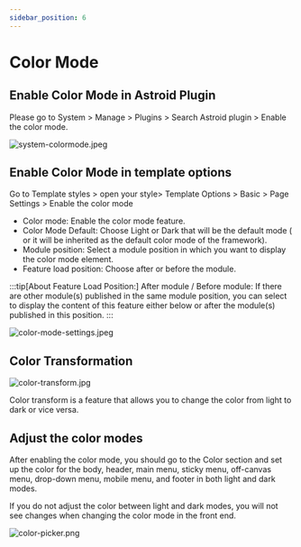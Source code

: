 ```yaml
---
sidebar_position: 6
---
```


# Color Mode

## Enable Color Mode in Astroid Plugin

Please go to System > Manage > Plugins > Search Astroid plugin > Enable the color mode.

![system-colormode.jpeg](/img/basic/system-colormode.jpeg)

## Enable Color Mode in template options

Go to Template styles > open your style> Template Options > Basic > Page Settings > Enable the color mode

* Color mode: Enable the color mode feature.
* Color Mode Default: Choose Light or Dark that will be the default mode ( or it will be inherited as the default color mode of the framework).
* Module position: Select a module position in which you want to display the color mode element.
* Feature load position: Choose after or before the module.

:::tip[About Feature Load Position:]
After module / Before module: If there are other module(s) published in the same module position, you can select to display the content of this feature either below or after the module(s) published in this position.
:::

![color-mode-settings.jpeg](/img/basic/color-mode-settings.jpeg)

## Color Transformation

![color-transform.jpg](/img/basic/color-transform.jpg)

Color transform is a feature that allows you to change the color from light to dark or vice versa.

## Adjust the color modes

After enabling the color mode, you should go to the Color section and set up the color for the body, header, main menu, sticky menu, off-canvas menu, drop-down menu, mobile menu, and footer in both light and dark modes.

If you do not adjust the color between light and dark modes, you will not see changes when changing the color mode in the front end.

![color-picker.png](/img/basic/color-picker.png)